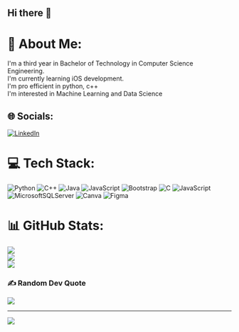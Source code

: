 ## Hi there 👋

# 💫 About Me:
I'm a third year in Bachelor of Technology in Computer Science Engineering.<br>I'm currently learning iOS development.<br>I'm pro efficient in python, c++<br>I'm interested in Machine Learning and Data Science


## 🌐 Socials:
[![LinkedIn](https://img.shields.io/badge/LinkedIn-%230077B5.svg?logo=linkedin&logoColor=white)](https://www.linkedin.com/in/snehil-rai-477968245/) 

# 💻 Tech Stack:
![Python](https://img.shields.io/badge/python-3670A0?style=for-the-badge&logo=python&logoColor=ffdd54) ![C++](https://img.shields.io/badge/c++-%2300599C.svg?style=for-the-badge&logo=c%2B%2B&logoColor=white) ![Java](https://img.shields.io/badge/java-%23ED8B00.svg?style=for-the-badge&logo=openjdk&logoColor=white) ![JavaScript](https://img.shields.io/badge/javascript-%23323330.svg?style=for-the-badge&logo=javascript&logoColor=%23F7DF1E) ![Bootstrap](https://img.shields.io/badge/bootstrap-%238511FA.svg?style=for-the-badge&logo=bootstrap&logoColor=white) ![C](https://img.shields.io/badge/c-%2300599C.svg?style=for-the-badge&logo=c&logoColor=white) ![JavaScript](https://img.shields.io/badge/javascript-%23323330.svg?style=for-the-badge&logo=javascript&logoColor=%23F7DF1E) ![MicrosoftSQLServer](https://img.shields.io/badge/Microsoft%20SQL%20Server-CC2927?style=for-the-badge&logo=microsoft%20sql%20server&logoColor=white) ![Canva](https://img.shields.io/badge/Canva-%2300C4CC.svg?style=for-the-badge&logo=Canva&logoColor=white) ![Figma](https://img.shields.io/badge/figma-%23F24E1E.svg?style=for-the-badge&logo=figma&logoColor=white)
# 📊 GitHub Stats:
![](https://github-readme-stats.vercel.app/api?username=Snehil38&theme=dark&hide_border=false&include_all_commits=false&count_private=false)<br/>
![](https://github-readme-streak-stats.herokuapp.com/?user=Snehil38&theme=dark&hide_border=false)<br/>
![](https://github-readme-stats.vercel.app/api/top-langs/?username=Snehil38&theme=dark&hide_border=false&include_all_commits=false&count_private=false&layout=compact)

### ✍️ Random Dev Quote
![](https://quotes-github-readme.vercel.app/api?type=horizontal&theme=radical)

<!-- ### 🔝 Top Contributed Repo -->
<!-- ![](https://github-contributor-stats.vercel.app/api?username=Snehil38&limit=5&theme=dark&combine_all_yearly_contributions=true) -->

---
[![](https://visitcount.itsvg.in/api?id=Snehil38&icon=0&color=0)](https://visitcount.itsvg.in)

